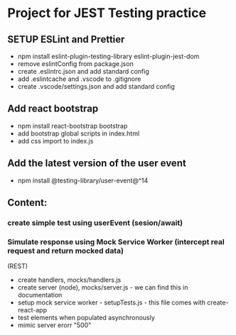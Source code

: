 # Project for JEST Testing practice

## SETUP ESLint and Prettier

- npm install eslint-plugin-testing-library eslint-plugin-jest-dom
- remove eslintConfig from package.json
- create .eslintrc.json and add standard config
- add .eslintcache and .vscode to .gitignore
- create .vscode/settings.json and add standard config

## Add react bootstrap

- npm install react-bootstrap bootstrap
- add bootstrap global scripts in index.html
- add css import to index.js

## Add the latest version of the user event

- npm install @testing-library/user-event@^14

## Content:

### create simple test using userEvent (sesion/await)

### Simulate response using Mock Service Worker (intercept real request and return mocked data)

(REST)

- create handlers, mocks/handlers.js
- create server (node), mocks/server.js - we can find this in documentation
- setup mock service worker - setupTests.js - this file comes with create-react-app
- test elements when populated asynchronously
- mimic server erorr "500"
